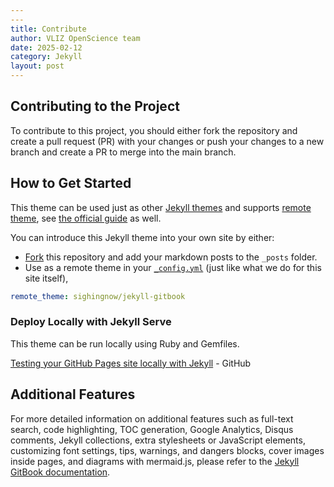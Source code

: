 ```yaml
---
---
title: Contribute
author: VLIZ OpenScience team
date: 2025-02-12
category: Jekyll
layout: post
---
```


## Contributing to the Project

To contribute to this project, you should either fork the repository and create a pull request (PR) with your changes or push your changes to a new branch and create a PR to merge into the main branch.

## How to Get Started

This theme can be used just as other [Jekyll themes][1] and supports [remote theme][12], see [the official guide][13] as well.

You can introduce this Jekyll theme into your own site by either:

- [Fork][3] this repository and add your markdown posts to the `_posts` folder.
- Use as a remote theme in your [`_config.yml`][14] (just like what we do for this site itself),

```yaml
remote_theme: sighingnow/jekyll-gitbook
```

### Deploy Locally with Jekyll Serve

This theme can be run locally using Ruby and Gemfiles.

[Testing your GitHub Pages site locally with Jekyll](https://docs.github.com/en/pages/setting-up-a-github-pages-site-with-jekyll/testing-your-github-pages-site-locally-with-jekyll) - GitHub

## Additional Features

For more detailed information on additional features such as full-text search, code highlighting, TOC generation, Google Analytics, Disqus comments, Jekyll collections, extra stylesheets or JavaScript elements, customizing font settings, tips, warnings, and dangers blocks, cover images inside pages, and diagrams with mermaid.js, please refer to the [Jekyll GitBook documentation](https://sighingnow.github.io/jekyll-gitbook/).

[1]: https://jekyllrb.com/
[3]: https://github.com/sighingnow/jekyll-gitbook/fork
[12]: https://github.com/benbalter/jekyll-remote-theme
[13]: https://jekyllrb.com/docs/themes/
[14]: https://jekyllrb.com/docs/configuration/
